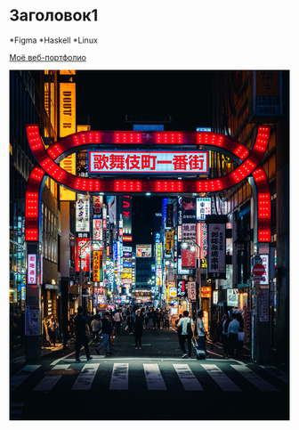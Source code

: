 # Заголовок1

*Figma
*Haskell
*Linux

[Моё веб-портфолио](https://meijohnson.github.io/webportfolio/)

![motivation](motivate_photo.jpg)
